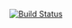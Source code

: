 [![Build Status](https://travis-ci.org/niicojs/warriorjs-niico.svg?branch=master)](https://travis-ci.org/niicojs/warriorjs-niico)